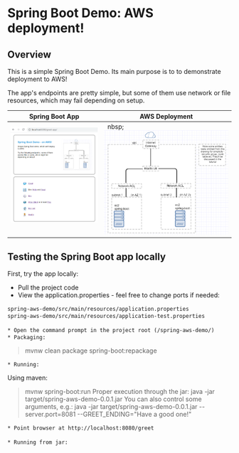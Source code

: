 # Spring Boot Demo: AWS deployment!

## Overview
This is a simple Spring Boot Demo.
Its main purpose is to to demonstrate deployment to AWS!

The app's endpoints are pretty simple, but some of them use network or file resources, which
may fail depending on setup.


|Spring Boot App|AWS Deployment|
|---------------|--------------|
|<img alt="app" raw="true" src="docs/doc-img/tester_app_large.png" width="350"/>&nbsp;&nbsp;&nbsp;|&nbsp;&nbsp;nbsp;<img alt="diagram" raw="true" src="docs/doc-img/diagram-lb.png" width="450"/>|



## Testing the Spring Boot app locally
First, try the app locally:
* Pull the project code
* View the application.properties - feel free to change ports if needed:
```
spring-aws-demo/src/main/resources/application.properties
spring-aws-demo/src/main/resources/application-test.properties
 
* Open the command prompt in the project root (/spring-aws-demo/)
* Packaging: 
``` 
> mvnw clean package spring-boot:repackage
```
* Running: 
```
Using maven:
> mvnw spring-boot:run
Proper execution through the jar:
>java -jar target/spring-aws-demo-0.0.1.jar
You can also control some arguments, e.g.:
>java -jar target/spring-aws-demo-0.0.1.jar --server.port=8081 --GREET_ENDING="Have a good one!"

```
* Point browser at http://localhost:8080/greet

* Running from jar: 


